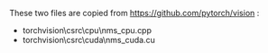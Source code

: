 
These two files are copied from https://github.com/pytorch/vision :

- torchvision\csrc\cpu\nms_cpu.cpp
- torchvision\csrc\cuda\nms_cuda.cu
